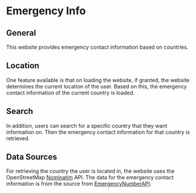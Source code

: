 # Emergency Info

## General
This website provides emergency contact information based on countries.

## Location
One feature available is that on loading the website, if granted, the website determines
the current location of the user. Based on this, the emergency contact information of the current country is loaded.

## Search
In addition, users can search for a specific country that they want information on. Then the emergency contact information for that country is retrieved.

## Data Sources
For retrieving the country the user is located in, the website uses the OpenStreetMap [Nominatim](https://nominatim.openstreetmap.org/reverse) API.
The data for the emergency contact information is from the source from [EmergencyNumberAPI](https://emergencynumberapi.com/).